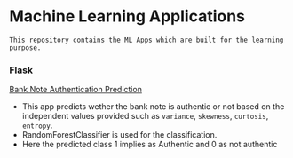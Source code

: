 # Machine Learning Applications
  `This repository contains the ML Apps which are built for the learning purpose.`
  
### Flask
 [Bank Note Authentication Prediction]() 
 * This app predicts wether the bank note is authentic or not based on the independent values provided such as `variance`, `skewness`, `curtosis`, `entropy`.
 * RandomForestClassifier is used for the classification.
 * Here the predicted class 1 implies as Authentic and 0 as not authentic
 
